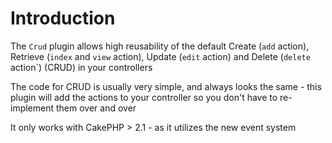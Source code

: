 # Introduction

The `Crud` plugin allows high reusability of the default Create (`add` action), Retrieve (`index` and `view` action), Update (`edit` action) and Delete (`delete` action`) (CRUD) in your controllers

The code for CRUD is usually very simple, and always looks the same - this plugin will add the actions to your controller so you don't have to re-implement them over and over

It only works with CakePHP > 2.1 - as it utilizes the new event system
